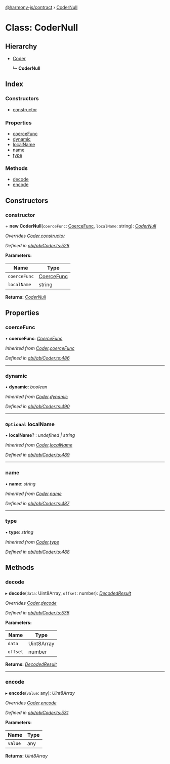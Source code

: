 [@harmony-js/contract](../globals.md) › [CoderNull](codernull.md)

# Class: CoderNull

## Hierarchy

* [Coder](coder.md)

  ↳ **CoderNull**

## Index

### Constructors

* [constructor](codernull.md#constructor)

### Properties

* [coerceFunc](codernull.md#coercefunc)
* [dynamic](codernull.md#dynamic)
* [localName](codernull.md#optional-localname)
* [name](codernull.md#name)
* [type](codernull.md#type)

### Methods

* [decode](codernull.md#decode)
* [encode](codernull.md#encode)

## Constructors

###  constructor

\+ **new CoderNull**(`coerceFunc`: [CoerceFunc](../globals.md#coercefunc), `localName`: string): *[CoderNull](codernull.md)*

*Overrides [Coder](coder.md).[constructor](coder.md#constructor)*

*Defined in [abi/abiCoder.ts:526](https://github.com/FireStack-Lab/Harmony-sdk-core/blob/436f358/packages/harmony-contract/src/abi/abiCoder.ts#L526)*

**Parameters:**

Name | Type |
------ | ------ |
`coerceFunc` | [CoerceFunc](../globals.md#coercefunc) |
`localName` | string |

**Returns:** *[CoderNull](codernull.md)*

## Properties

###  coerceFunc

• **coerceFunc**: *[CoerceFunc](../globals.md#coercefunc)*

*Inherited from [Coder](coder.md).[coerceFunc](coder.md#coercefunc)*

*Defined in [abi/abiCoder.ts:486](https://github.com/FireStack-Lab/Harmony-sdk-core/blob/436f358/packages/harmony-contract/src/abi/abiCoder.ts#L486)*

___

###  dynamic

• **dynamic**: *boolean*

*Inherited from [Coder](coder.md).[dynamic](coder.md#dynamic)*

*Defined in [abi/abiCoder.ts:490](https://github.com/FireStack-Lab/Harmony-sdk-core/blob/436f358/packages/harmony-contract/src/abi/abiCoder.ts#L490)*

___

### `Optional` localName

• **localName**? : *undefined | string*

*Inherited from [Coder](coder.md).[localName](coder.md#optional-localname)*

*Defined in [abi/abiCoder.ts:489](https://github.com/FireStack-Lab/Harmony-sdk-core/blob/436f358/packages/harmony-contract/src/abi/abiCoder.ts#L489)*

___

###  name

• **name**: *string*

*Inherited from [Coder](coder.md).[name](coder.md#name)*

*Defined in [abi/abiCoder.ts:487](https://github.com/FireStack-Lab/Harmony-sdk-core/blob/436f358/packages/harmony-contract/src/abi/abiCoder.ts#L487)*

___

###  type

• **type**: *string*

*Inherited from [Coder](coder.md).[type](coder.md#type)*

*Defined in [abi/abiCoder.ts:488](https://github.com/FireStack-Lab/Harmony-sdk-core/blob/436f358/packages/harmony-contract/src/abi/abiCoder.ts#L488)*

## Methods

###  decode

▸ **decode**(`data`: Uint8Array, `offset`: number): *[DecodedResult](../interfaces/decodedresult.md)*

*Overrides [Coder](coder.md).[decode](coder.md#abstract-decode)*

*Defined in [abi/abiCoder.ts:536](https://github.com/FireStack-Lab/Harmony-sdk-core/blob/436f358/packages/harmony-contract/src/abi/abiCoder.ts#L536)*

**Parameters:**

Name | Type |
------ | ------ |
`data` | Uint8Array |
`offset` | number |

**Returns:** *[DecodedResult](../interfaces/decodedresult.md)*

___

###  encode

▸ **encode**(`value`: any): *Uint8Array*

*Overrides [Coder](coder.md).[encode](coder.md#abstract-encode)*

*Defined in [abi/abiCoder.ts:531](https://github.com/FireStack-Lab/Harmony-sdk-core/blob/436f358/packages/harmony-contract/src/abi/abiCoder.ts#L531)*

**Parameters:**

Name | Type |
------ | ------ |
`value` | any |

**Returns:** *Uint8Array*
